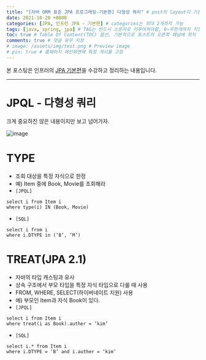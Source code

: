 ```yaml
---
title: "[자바 ORM 표준 JPA 프로그래밍-기본편] 다형성 쿼리" # post의 layout이 기본적으로 post로 설정되어있어서 Front Matter에 따로 layout변수를 만들어 주지 않아도 됨
date: 2021-10-28 +0800
categories: [JPA, 인프런 JPA - 기본편] # categories는 최대 2개까지 가능
tags: [java, spring, jpa] # TAG는 반드시 소문자로 이루어져야함, 0~무한개까지 지정 가능
toc: true # Table Of Content(TOC) 옵션, 기본적으로 포스트의 오른쪽 패널에 위치
comments: true # 댓글 유무 지정
# image: /assets/img/test.png # Preview image
# pin: true # 홈페이지 메인화면에 특정 게시물 고정
---
```


본 포스팅은 인프러의 [JPA 기본편](https://www.inflearn.com/course/ORM-JPA-Basic#)을 수강하고 정리하는 내용입니다.

<hr>

# JPQL - 다형성 쿼리
크게 중요하진 않은 내용이지만 보고 넘어가자.

![image](https://user-images.githubusercontent.com/44339530/139245293-97c55de7-c180-4f1b-a643-a2e7de5f4a2c.png)

# TYPE
- 조회 대상을 특정 자식으로 한정
- 예) Item 중에 Book, Movie를 조회해라
- `[JPQL]`

~~~
select i from Item i
where type(i) IN (Book, Movie)
~~~

- `[SQL]`

~~~
select i from i
where i.DTYPE in (‘B’, ‘M’)
~~~

# TREAT(JPA 2.1)
- 자바의 타입 캐스팅과 유사
- 상속 구조에서 부모 타입을 특정 자식 타입으로 다룰 때 사용
- FROM, WHERE, SELECT(하이버네이트 지원) 사용
- 예) 부모인 Item과 자식 Book이 있다.
- `[JPQL]`

~~~
select i from Item i
where treat(i as Book).auther = ‘kim’
~~~

- `[SQL]`

~~~
select i.* from Item i
where i.DTYPE = ‘B’ and i.auther = ‘kim’
~~~
